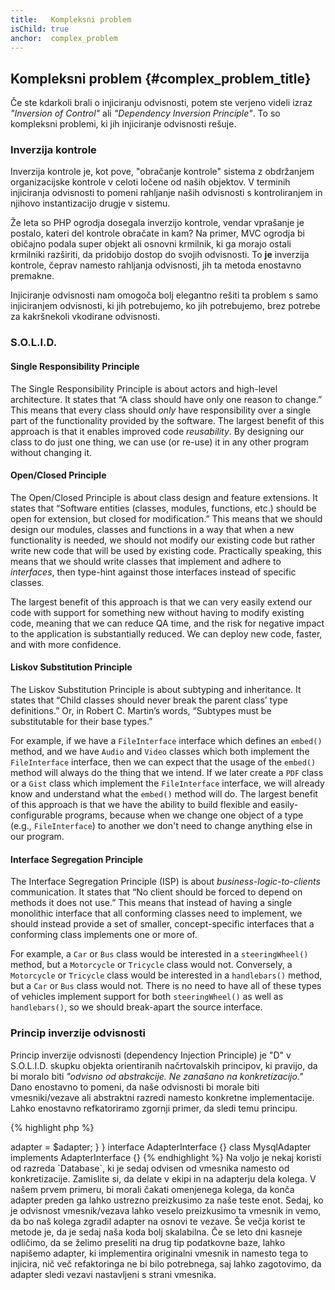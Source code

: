 ```yaml
---
title:   Kompleksni problem
isChild: true
anchor:  complex_problem
---
```


## Kompleksni problem {#complex_problem_title}

Če ste kdarkoli brali o injiciranju odvisnosti, potem ste verjeno videli izraz
*"Inversion of Control"* ali *"Dependency Inversion Principle"*. To so
kompleksni problemi, ki jih injiciranje odvisnosti rešuje.

### Inverzija kontrole

Inverzija kontrole je, kot pove, "obračanje kontrole" sistema z obdržanjem
organizacijske kontrole v celoti ločene od naših objektov. V terminih
injiciranja odvisnosti to pomeni rahljanje naših odvisnosti s kontroliranjem in
njihovo instantizacijo drugje v sistemu.

Že leta so PHP ogrodja dosegala inverzijo kontrole, vendar vprašanje je postalo,
kateri del kontrole obračate in kam? Na primer, MVC ogrodja bi običajno podala
super objekt ali osnovni krmilnik, ki ga morajo ostali krmilniki razširiti, da
pridobijo dostop do svojih odvisnosti. To **je** inverzija kontrole, čeprav
namesto rahljanja odvisnosti, jih ta metoda enostavno premakne.

Injiciranje odvisnosti nam omogoča bolj elegantno rešiti ta problem s samo
injiciranjem odvisnosti, ki jih potrebujemo, ko jih potrebujemo, brez potrebe za
kakršnekoli vkodirane odvisnosti.

### S.O.L.I.D.

#### Single Responsibility Principle

The Single Responsibility Principle is about actors and high-level architecture. It states that “A class should have
only one reason to change.” This means that every class should _only_ have responsibility over a single part of the
functionality provided by the software. The largest benefit of this approach is that it enables improved code
_reusability_. By designing our class to do just one thing, we can use (or re-use) it in any other program without
changing it.

#### Open/Closed Principle

The Open/Closed Principle is about class design and feature extensions. It states that “Software entities (classes,
modules, functions, etc.) should be open for extension, but closed for modification.” This means that we should design
our modules, classes and functions in a way that when a new functionality is needed, we should not modify our existing
code but rather write new code that will be used by existing code. Practically speaking, this means that we should write
classes that implement and adhere to _interfaces_, then type-hint against those interfaces instead of specific classes.

The largest benefit of this approach is that we can very easily extend our code with support for something new without
having to modify existing code, meaning that we can reduce QA time, and the risk for negative impact to the application
is substantially reduced. We can deploy new code, faster, and with more confidence.

#### Liskov Substitution Principle

The Liskov Substitution Principle is about subtyping and inheritance. It states that “Child classes should never break
the parent class’ type definitions.” Or, in Robert C. Martin’s words, “Subtypes must be substitutable for their base
types.”

For example, if we have a `FileInterface` interface which defines an `embed()` method, and we have `Audio` and `Video`
classes which both implement the `FileInterface` interface, then we can expect that the usage of the `embed()` method will always
do the thing that we intend. If we later create a `PDF` class or a `Gist` class which implement the `FileInterface`
interface, we will already know and understand what the `embed()` method will do. The largest benefit of this approach
is that we have the ability to build flexible and easily-configurable programs, because when we change one object of a
type (e.g., `FileInterface`) to another we don't need to change anything else in our program.

#### Interface Segregation Principle

The Interface Segregation Principle (ISP) is about _business-logic-to-clients_ communication. It states that “No client
should be forced to depend on methods it does not use.” This means that instead of having a single monolithic interface
that all conforming classes need to implement, we should instead provide a set of smaller, concept-specific interfaces
that a conforming class implements one or more of.

For example, a `Car` or `Bus` class would be interested in a `steeringWheel()` method, but a `Motorcycle` or `Tricycle`
class would not. Conversely, a `Motorcycle` or `Tricycle` class would be interested in a `handlebars()` method, but a
`Car` or `Bus` class would not. There is no need to have all of these types of vehicles implement support for both
`steeringWheel()` as well as `handlebars()`, so we should break-apart the source interface.

### Princip inverzije odvisnosti

Princip inverzije odvisnosti (dependency Injection Principle) je "D" v S.O.L.I.D. skupku objekta orientiranih načrtovalskih principov, ki
pravijo, da bi moralo biti *"odvisno od abstrakcije. Ne zanašano na konkretizacijo."* Dano enostavno to pomeni, da naše odvisnosti bi morale biti
vmesniki/vezave ali abstraktni razredi namesto konkretne implementacije. Lahko enostavno refkatoriramo zgornji primer, da sledi temu principu.

{% highlight php %}
<?php
namespace Database;

class Database
{
    protected $adapter;

    public function __construct(AdapterInterface $adapter)
    {
        $this->adapter = $adapter;
    }
}

interface AdapterInterface {}

class MysqlAdapter implements AdapterInterface {}
{% endhighlight %}

Na voljo je nekaj koristi od razreda `Database`, ki je sedaj odvisen od vmesnika namesto od konkretizacije.

Zamislite si, da delate v ekipi in na adapterju dela kolega. V našem prvem primeru, bi morali čakati
omenjenega kolega, da konča adapter preden ga lahko ustrezno preizkusimo za naše teste enot. Sedaj, ko je odvisnost
vmesnik/vezava lahko veselo preizkusimo ta vmesnik in vemo, da bo naš kolega zgradil adapter na osnovi te vezave.

Še večja korist te metode je, da je sedaj naša koda bolj skalabilna. Če se leto dni kasneje odličimo, da se
želimo preseliti na drug tip podatkovne baze, lahko napišemo adapter, ki implementira originalni vmesnik in namesto tega to injicira,
nič več refaktoringa ne bi bilo potrebnega, saj lahko zagotovimo, da adapter sledi vezavi nastavljeni s strani vmesnika.
